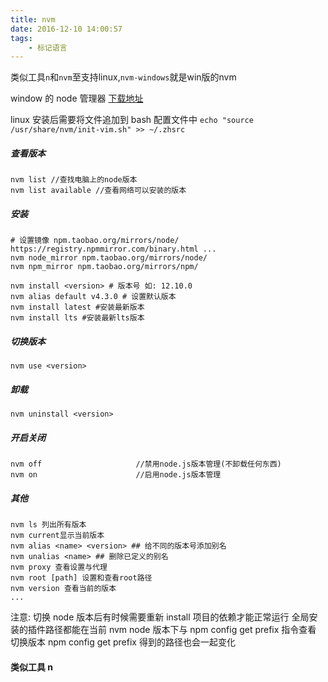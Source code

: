 ```yaml
---
title: nvm
date: 2016-12-10 14:00:57
tags:
    - 标记语言
---
```

类似工具`n`和`nvm`至支持linux,`nvm-windows`就是win版的nvm

window 的 node 管理器
[下载地址](https://github.com/coreybutler/nvm-windows/releases/tag/1.1.7)

linux 安装后需要将文件追加到 bash 配置文件中
`echo "source /usr/share/nvm/init-vim.sh" >> ~/.zhsrc`

##### 查看版本

```shell
nvm list //查找电脑上的node版本
nvm list available //查看网络可以安装的版本
```

##### 安装

```shell
# 设置镜像 npm.taobao.org/mirrors/node/   https://registry.npmmirror.com/binary.html ...
nvm node_mirror npm.taobao.org/mirrors/node/
nvm npm_mirror npm.taobao.org/mirrors/npm/

nvm install <version> # 版本号 如: 12.10.0
nvm alias default v4.3.0 # 设置默认版本
nvm install latest #安装最新版本
nvm install lts #安装最新lts版本

```

##### 切换版本

```shell
nvm use <version>
```

##### 卸载

```shell
nvm uninstall <version>

```

##### 开启关闭

```shell
nvm off                     //禁用node.js版本管理(不卸载任何东西)
nvm on                      //启用node.js版本管理
```

##### 其他

```shell
nvm ls 列出所有版本
nvm current显示当前版本
nvm alias <name> <version> ## 给不同的版本号添加别名
nvm unalias <name> ## 删除已定义的别名
nvm proxy 查看设置与代理
nvm root [path] 设置和查看root路径
nvm version 查看当前的版本
...
```

注意:
切换 node 版本后有时候需要重新 install 项目的依赖才能正常运行
全局安装的插件路径都能在当前 nvm node 版本下与 npm config get prefix 指令查看
切换版本 npm config get prefix 得到的路径也会一起变化


#### 类似工具 n